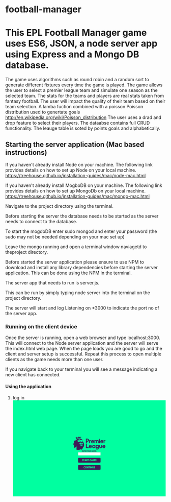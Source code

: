 # football-manager
# This EPL Football Manager game uses ES6, JSON, a node server app using Express and a Mongo DB database.

The game uses algorithms such as round robin and a random sort to generate different fixtures every time the game is played.
The game allows the user to select a premier league team and simulate one season as the selected team. 
The stats for the teams and players are real stats taken from fantasy football.
The user will impact the quality of their team based on their team selection.
A lamba fuction combined with a poisson Poisson distribution used to genertate goals
http://en.wikipedia.org/wiki/Poisson_distribution
The user uses a drad and drop feature to select their players.
The dataabse contains full CRUD functionality.
The leauge table is soted by points goals and alphabetically.



## Starting the server application (Mac based instructions)

If you haven't already install Node on your machine.
The following link provides details on how to set up Node on your local machine.
https://treehouse.github.io/installation-guides/mac/node-mac.html

If you haven't already install MogboDB on your machine.
The following link provides details on how to set up MongoDb on your local machine.
https://treehouse.github.io/installation-guides/mac/mongo-mac.html

Navigate to the project directory using the terminal.

Before starting the server the database needs to be started as the server needs to connect to the database.

To start the mogdoDB enter sudo mongod and enter your password (the sudo may not be needed depending on your mac set up)

Leave the mongo running and open a terminal window naviagetd to theproject directory.

Before started the server application please ensure to use NPM to download and install any library dependencies before starting the server application. This can be done using the NPM in the terminal.

The server app that needs to run is server.js. 

This can be run by simply typing node server into the terminal on the project directory.

The server will start and log Listening on *3000 to indicate the port no of the server app.

### Running on the client device

Once the server is running, open a web browser and type localhost:3000. This will connect to the Node server application and the server will serve the index.html web page. When the page loads you are good to go and the client and server setup is successful. Repeat this process to open multiple clients as the game needs more than one user.

If you navigate back to your terminal you will see a message indicating a new client has connected.


#### Using the application
1. log in
![alt tag](https://github.com/seanjohn85/football-manager/blob/master/start.png)

